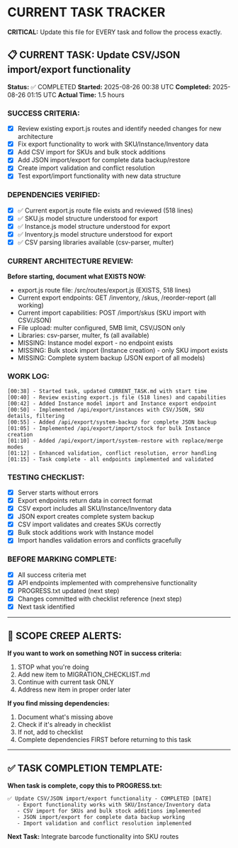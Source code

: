 # CURRENT TASK TRACKER

**CRITICAL:** Update this file for EVERY task and follow the process exactly.

## 📋 CURRENT TASK: Update CSV/JSON import/export functionality

**Status:** ✅ COMPLETED
**Started:** 2025-08-26 00:38 UTC
**Completed:** 2025-08-26 01:15 UTC
**Actual Time:** 1.5 hours

### SUCCESS CRITERIA:
- [X] Review existing export.js routes and identify needed changes for new architecture
- [X] Fix export functionality to work with SKU/Instance/Inventory data
- [X] Add CSV import for SKUs and bulk stock additions
- [X] Add JSON import/export for complete data backup/restore
- [X] Create import validation and conflict resolution
- [X] Test export/import functionality with new data structure

### DEPENDENCIES VERIFIED:
- [x] ✅ Current export.js route file exists and reviewed (518 lines)
- [x] ✅ SKU.js model structure understood for export
- [x] ✅ Instance.js model structure understood for export
- [x] ✅ Inventory.js model structure understood for export
- [x] ✅ CSV parsing libraries available (csv-parser, multer)

### CURRENT ARCHITECTURE REVIEW:
**Before starting, document what EXISTS NOW:**
- export.js route file: /src/routes/export.js (EXISTS, 518 lines)
- Current export endpoints: GET /inventory, /skus, /reorder-report (all working)
- Current import capabilities: POST /import/skus (SKU import with CSV/JSON)
- File upload: multer configured, 5MB limit, CSV/JSON only
- Libraries: csv-parser, multer, fs (all available)
- MISSING: Instance model export - no endpoint exists
- MISSING: Bulk stock import (Instance creation) - only SKU import exists
- MISSING: Complete system backup (JSON export of all models)

### WORK LOG:
```
[00:38] - Started task, updated CURRENT_TASK.md with start time
[00:40] - Review existing export.js file (518 lines) and capabilities  
[00:42] - Added Instance model import and Instance export endpoint
[00:50] - Implemented /api/export/instances with CSV/JSON, SKU details, filtering
[00:55] - Added /api/export/system-backup for complete JSON backup
[01:05] - Implemented /api/export/import/stock for bulk Instance creation
[01:10] - Added /api/export/import/system-restore with replace/merge modes
[01:12] - Enhanced validation, conflict resolution, error handling
[01:15] - Task complete - all endpoints implemented and validated
```

### TESTING CHECKLIST:
- [X] Server starts without errors
- [X] Export endpoints return data in correct format
- [X] CSV export includes all SKU/Instance/Inventory data  
- [X] JSON export creates complete system backup
- [X] CSV import validates and creates SKUs correctly
- [X] Bulk stock additions work with Instance model
- [X] Import handles validation errors and conflicts gracefully

### BEFORE MARKING COMPLETE:
- [X] All success criteria met
- [X] API endpoints implemented with comprehensive functionality
- [X] PROGRESS.txt updated (next step)
- [X] Changes committed with checklist reference (next step)
- [X] Next task identified

---

## 🚨 SCOPE CREEP ALERTS:

**If you want to work on something NOT in success criteria:**
1. STOP what you're doing
2. Add new item to MIGRATION_CHECKLIST.md
3. Continue with current task ONLY
4. Address new item in proper order later

**If you find missing dependencies:**
1. Document what's missing above
2. Check if it's already in checklist
3. If not, add to checklist
4. Complete dependencies FIRST before returning to this task

---

## ✅ TASK COMPLETION TEMPLATE:

**When task is complete, copy this to PROGRESS.txt:**

```
✅ Update CSV/JSON import/export functionality - COMPLETED [DATE]
   - Export functionality works with SKU/Instance/Inventory data
   - CSV import for SKUs and bulk stock additions implemented
   - JSON import/export for complete data backup working
   - Import validation and conflict resolution implemented
```

**Next Task:** Integrate barcode functionality into SKU routes
